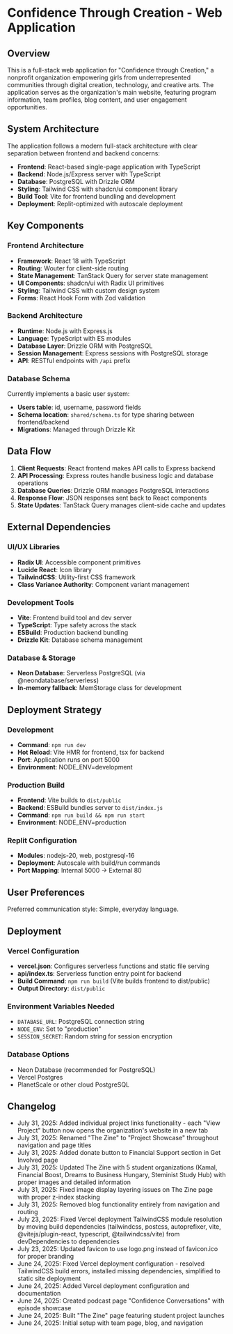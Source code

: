 # Confidence Through Creation - Web Application

## Overview

This is a full-stack web application for "Confidence through Creation," a nonprofit organization empowering girls from underrepresented communities through digital creation, technology, and creative arts. The application serves as the organization's main website, featuring program information, team profiles, blog content, and user engagement opportunities.

## System Architecture

The application follows a modern full-stack architecture with clear separation between frontend and backend concerns:

- **Frontend**: React-based single-page application with TypeScript
- **Backend**: Node.js/Express server with TypeScript
- **Database**: PostgreSQL with Drizzle ORM
- **Styling**: Tailwind CSS with shadcn/ui component library
- **Build Tool**: Vite for frontend bundling and development
- **Deployment**: Replit-optimized with autoscale deployment

## Key Components

### Frontend Architecture
- **Framework**: React 18 with TypeScript
- **Routing**: Wouter for client-side routing
- **State Management**: TanStack Query for server state management
- **UI Components**: shadcn/ui with Radix UI primitives
- **Styling**: Tailwind CSS with custom design system
- **Forms**: React Hook Form with Zod validation

### Backend Architecture
- **Runtime**: Node.js with Express.js
- **Language**: TypeScript with ES modules
- **Database Layer**: Drizzle ORM with PostgreSQL
- **Session Management**: Express sessions with PostgreSQL storage
- **API**: RESTful endpoints with `/api` prefix

### Database Schema
Currently implements a basic user system:
- **Users table**: id, username, password fields
- **Schema location**: `shared/schema.ts` for type sharing between frontend/backend
- **Migrations**: Managed through Drizzle Kit

## Data Flow

1. **Client Requests**: React frontend makes API calls to Express backend
2. **API Processing**: Express routes handle business logic and database operations
3. **Database Queries**: Drizzle ORM manages PostgreSQL interactions
4. **Response Flow**: JSON responses sent back to React components
5. **State Updates**: TanStack Query manages client-side cache and updates

## External Dependencies

### UI/UX Libraries
- **Radix UI**: Accessible component primitives
- **Lucide React**: Icon library
- **TailwindCSS**: Utility-first CSS framework
- **Class Variance Authority**: Component variant management

### Development Tools
- **Vite**: Frontend build tool and dev server
- **TypeScript**: Type safety across the stack
- **ESBuild**: Production backend bundling
- **Drizzle Kit**: Database schema management

### Database & Storage
- **Neon Database**: Serverless PostgreSQL (via @neondatabase/serverless)
- **In-memory fallback**: MemStorage class for development

## Deployment Strategy

### Development
- **Command**: `npm run dev`
- **Hot Reload**: Vite HMR for frontend, tsx for backend
- **Port**: Application runs on port 5000
- **Environment**: NODE_ENV=development

### Production Build
- **Frontend**: Vite builds to `dist/public`
- **Backend**: ESBuild bundles server to `dist/index.js`
- **Command**: `npm run build && npm run start`
- **Environment**: NODE_ENV=production

### Replit Configuration
- **Modules**: nodejs-20, web, postgresql-16
- **Deployment**: Autoscale with build/run commands
- **Port Mapping**: Internal 5000 → External 80

## User Preferences

Preferred communication style: Simple, everyday language.

## Deployment

### Vercel Configuration
- **vercel.json**: Configures serverless functions and static file serving
- **api/index.ts**: Serverless function entry point for backend
- **Build Command**: `npm run build` (Vite builds frontend to dist/public)
- **Output Directory**: `dist/public`

### Environment Variables Needed
- `DATABASE_URL`: PostgreSQL connection string
- `NODE_ENV`: Set to "production"
- `SESSION_SECRET`: Random string for session encryption

### Database Options
- Neon Database (recommended for PostgreSQL)
- Vercel Postgres
- PlanetScale or other cloud PostgreSQL

## Changelog

- July 31, 2025: Added individual project links functionality - each "View Project" button now opens the organization's website in a new tab
- July 31, 2025: Renamed "The Zine" to "Project Showcase" throughout navigation and page titles  
- July 31, 2025: Added donate button to Financial Support section in Get Involved page
- July 31, 2025: Updated The Zine with 5 student organizations (Kamal, Financial Boost, Dreams to Business Hungary, Steminist Study Hub) with proper images and detailed information
- July 31, 2025: Fixed image display layering issues on The Zine page with proper z-index stacking
- July 31, 2025: Removed blog functionality entirely from navigation and routing
- July 23, 2025: Fixed Vercel deployment TailwindCSS module resolution by moving build dependencies (tailwindcss, postcss, autoprefixer, vite, @vitejs/plugin-react, typescript, @tailwindcss/vite) from devDependencies to dependencies
- July 23, 2025: Updated favicon to use logo.png instead of favicon.ico for proper branding
- June 24, 2025: Fixed Vercel deployment configuration - resolved TailwindCSS build errors, installed missing dependencies, simplified to static site deployment
- June 24, 2025: Added Vercel deployment configuration and documentation
- June 24, 2025: Created podcast page "Confidence Conversations" with episode showcase
- June 24, 2025: Built "The Zine" page featuring student project launches
- June 24, 2025: Initial setup with team page, blog, and navigation